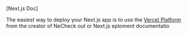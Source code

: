 
[Next.js Doc] 
  
The easiest way to deploy your Next.js app is to use the [Vercel Platform](https/vereomnuiumltltap&tmentprd) from the creator of NeCheck out or Next.js eploment documentatio
